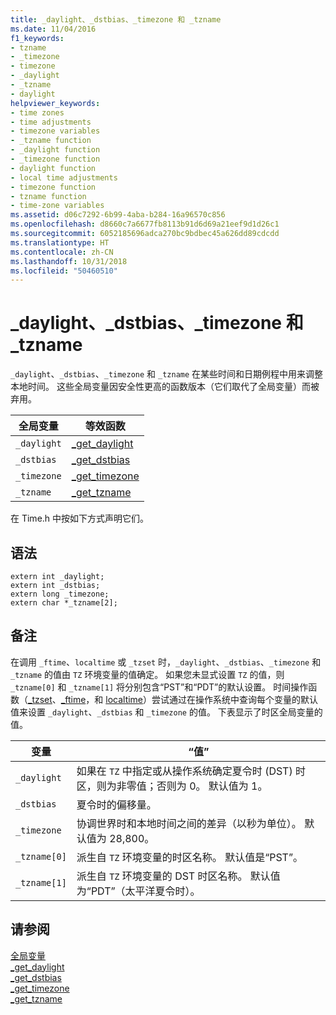 ```yaml
---
title: _daylight、_dstbias、_timezone 和 _tzname
ms.date: 11/04/2016
f1_keywords:
- tzname
- _timezone
- timezone
- _daylight
- _tzname
- daylight
helpviewer_keywords:
- time zones
- time adjustments
- timezone variables
- _tzname function
- _daylight function
- _timezone function
- daylight function
- local time adjustments
- timezone function
- tzname function
- time-zone variables
ms.assetid: d06c7292-6b99-4aba-b284-16a96570c856
ms.openlocfilehash: d8660c7a6677fb8113b91d6d69a21eef9d1d26c1
ms.sourcegitcommit: 6052185696adca270bc9bdbec45a626dd89cdcdd
ms.translationtype: HT
ms.contentlocale: zh-CN
ms.lasthandoff: 10/31/2018
ms.locfileid: "50460510"
---
```

# <a name="daylight-dstbias-timezone-and-tzname"></a>_daylight、_dstbias、_timezone 和 _tzname

`_daylight`、`_dstbias`、`_timezone` 和 `_tzname` 在某些时间和日期例程中用来调整本地时间。 这些全局变量因安全性更高的函数版本（它们取代了全局变量）而被弃用。

|全局变量|等效函数|
|---------------------|---------------------------|
|`_daylight`|[_get_daylight](../c-runtime-library/reference/get-daylight.md)|
|`_dstbias`|[_get_dstbias](../c-runtime-library/reference/get-dstbias.md)|
|`_timezone`|[_get_timezone](../c-runtime-library/reference/get-timezone.md)|
|`_tzname`|[_get_tzname](../c-runtime-library/reference/get-tzname.md)|

在 Time.h 中按如下方式声明它们。

## <a name="syntax"></a>语法

```
extern int _daylight; 
extern int _dstbias; 
extern long _timezone; 
extern char *_tzname[2];
```

## <a name="remarks"></a>备注

在调用 `_ftime`、`localtime` 或 `_tzset` 时，`_daylight`、`_dstbias`、`_timezone` 和 `_tzname` 的值由 `TZ` 环境变量的值确定。 如果您未显式设置 `TZ` 的值，则 `_tzname[0]` 和 `_tzname[1]` 将分别包含“PST”和“PDT”的默认设置。  时间操作函数（[_tzset](../c-runtime-library/reference/tzset.md)、[_ftime](../c-runtime-library/reference/ftime-ftime32-ftime64.md)，和 [localtime](../c-runtime-library/reference/localtime-localtime32-localtime64.md)）尝试通过在操作系统中查询每个变量的默认值来设置 `_daylight`、`_dstbias` 和 `_timezone` 的值。 下表显示了时区全局变量的值。

|变量|“值”|
|--------------|-----------|
|`_daylight`|如果在 `TZ` 中指定或从操作系统确定夏令时 (DST) 时区，则为非零值；否则为 0。 默认值为 1。|
|`_dstbias`|夏令时的偏移量。|
|`_timezone`|协调世界时和本地时间之间的差异（以秒为单位）。 默认值为 28,800。|
|`_tzname[0]`|派生自 `TZ` 环境变量的时区名称。 默认值是“PST”。|
|`_tzname[1]`|派生自 `TZ` 环境变量的 DST 时区名称。 默认值为“PDT”（太平洋夏令时）。|

## <a name="see-also"></a>请参阅

[全局变量](../c-runtime-library/global-variables.md)<br/>
[_get_daylight](../c-runtime-library/reference/get-daylight.md)<br/>
[_get_dstbias](../c-runtime-library/reference/get-dstbias.md)<br/>
[_get_timezone](../c-runtime-library/reference/get-timezone.md)<br/>
[_get_tzname](../c-runtime-library/reference/get-tzname.md)